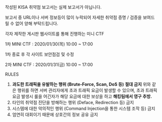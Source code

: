 작성된 KISA 취약점 보고서는 실제 보고서가 아닙니다.

보고서 중 URL이나 서버 정보등이 많이 누락되어 자세한 취약점 증명 / 검증을 보여드릴 수 없어 양해 부탁드립니다.

각자 제작한 게시판 웹사이트를 통해 진행하는 미니 CTF

1차 MINI CTF : 2020/01/30(목) 10:00 ~ 17:00

1차 종료 후 각 사이트 보안점검 및 수정

2차 MINI CTF : 2020/01/31(금) 10:00 ~ 17:00

RULES

1. **과도한 트래픽을 유발하는 행위 (Brute-Force, Scan, DoS 등)** **절대 금지** 위와 같은 행위를 하면 서버 관리자에게 초과 트래픽 요금이 발생할 수 있으며, 초과 트래픽 요금 발생시 룰을 어긴자가 해당 요금에 대한 보상을 하고 **해킹팀에서 영구 추방.**
2. 타인의 취약점 진단을 방해하는 행위 (Deface, Redirection 등) 금지
3. 시스템에 대한 악의적인 행위 (Command Injection을 통한 시스템 조작 등) 금지
4. 엄연히 대회이기 때문에 상호간의 정보 공유 금지
